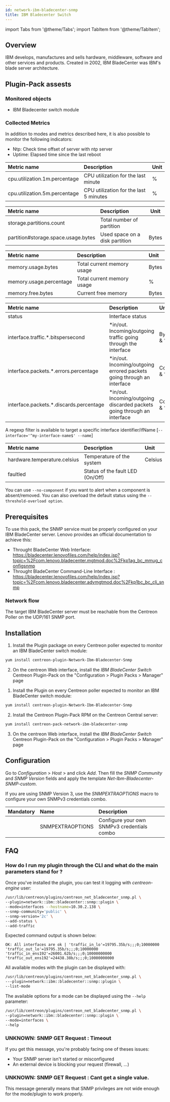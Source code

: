 ```yaml
---
id: network-ibm-bladecenter-snmp
title: IBM Bladecenter Switch
---
```

import Tabs from '@theme/Tabs';
import TabItem from '@theme/TabItem';


## Overview

IBM develops, manufactures and sells hardware, middleware, software and other
services and products. Created in 2002, IBM BladeCenter was IBM's blade server
architecture.

## Plugin-Pack assests

### Monitored objects

* IBM Bladecenter switch module

### Collected Metrics

In addition to modes and metrics described here, it is also possible to monitor
the following indicators:

* Ntp: Check time offset of server with ntp server
* Uptime: Elapsed time since the last reboot

<Tabs groupId="operating-systems">
<TabItem value="Cpu" label="Cpu">

| Metric name                   | Description                            | Unit |
| :---------------------------- | :------------------------------------- | :--- |
| cpu.utilization.1m.percentage | CPU utilization for the last minute    | %    |
| cpu.utilization.5m.percentage | CPU utilization for the last 5 minutes | %    |

</TabItem>
<TabItem value="Storage" label="Storage">

| Metric name                         | Description                    | Unit  |
| :---------------------------------- | :----------------------------- | ----- |
| storage.partitions.count            | Total number of partition      |       |
| partition#storage.space.usage.bytes | Used space on a disk partition | Bytes |

</TabItem>
<TabItem value="MemoryUsage" label="MemoryUsage">

| Metric name             | Description                | Unit  |
| :---------------------- | :------------------------- | :---- |
| memory.usage.bytes      | Total current memory usage | Bytes |
| memory.usage.percentage | Total current memory usage | %     |
| memory.free.bytes       | Current free memory        | Bytes |

</TabItem>
<TabItem value="Traffic" label="Traffic">

| Metric name                              | Description                                                              | Unit        |
| :--------------------------------------- | :----------------------------------------------------------------------- | :---------- |
| status                                   | Interface status                                                         |             |
| interface.traffic.\*.bitspersecond       | \*in/out. Incoming/outgoing traffic going through the interface          | Bytes/s & % |
| interface.packets.\*.errors.percentage   | \*in/out. Incoming/outgoing errored packets going through an interface   | Count & %   |
| interface.packets.\*.discards.percentage | \*in/out. Incoming/outgoing discarded packets going through an interface | Count & %   |

A regexp filter is available to target a specific interface identifier/ifName [```--interface='^my-interface-name$' --name```]

</TabItem>
<TabItem value="Environment" label="Environment">

| Metric name                  | Description                      | Unit    |
| :--------------------------- | :------------------------------- | :------ |
| hardware.temperature.celsius | Temperature of the system        | Celsius |
| faultled                     | Status of the fault LED (On/Off) |         |

You can use ```--no-component``` if you want to alert when a component is
absent/removed. You can also overload the default status using the
```--threshold-overload option```.

</TabItem>
</Tabs>

## Prerequisites

To use this pack, the SNMP service must be properly configured on your
IBM BladeCenter server. Lenovo provides an official documentation
to achieve this:
* Throught BladeCenter Web Interface: https://bladecenter.lenovofiles.com/help/index.jsp?topic=%2Fcom.lenovo.bladecenter.mgtmod.doc%2Fkp1ag_bc_mmug_configsnmp
* Throught BladeCenter Command-Line Interface : https://bladecenter.lenovofiles.com/help/index.jsp?topic=%2Fcom.lenovo.bladecenter.advmgtmod.doc%2Fkp1bc_bc_cli_snmp

### Network flow

The target IBM BladeCenter server must be reachable from the Centreon
Poller on the UDP/161 SNMP port.

## Installation

<Tabs groupId="licence-systems">
<TabItem value="online" label="Online License">

1. Install the Plugin package on every Centreon poller expected to monitor an IBM BladeCenter switch module:

```bash
yum install centreon-plugin-Network-Ibm-Bladecenter-Snmp
```

2. On the centreon Web interface, install the *IBM BladeCenter Switch* Centreon Plugin-Pack on the "Configuration > Plugin Packs > Manager" page

</TabItem>
<TabItem value="offline" label="Offline License">

1. Install the Plugin on every Centreon poller expected to monitor an IBM BladeCenter switch module:

```bash
yum install centreon-plugin-Network-Ibm-Bladecenter-Snmp
```

2. Install the Centreon Plugin-Pack RPM on the Centreon Central server:

```bash
yum install centreon-pack-network-ibm-bladecenter-snmp
```

3. On the centreon Web interface, install the *IBM BladeCenter Switch* Centreon Plugin-Pack on the "Configuration > Plugin Packs > Manager" page

</TabItem>
</Tabs>

## Configuration

Go to *Configuration* > *Host* > and click *Add*. Then fill the *SNMP Community*
and *SNMP Version* fields and apply the template
*Net-Ibm-Bladecenter-SNMP-custom*.

If you are using SNMP Version 3, use the
*SNMPEXTRAOPTIONS* macro to configure your own SNMPv3 credentials combo.

| Mandatory | Name             | Description                                 |
| :-------- | :--------------- | :------------------------------------------ |
|           | SNMPEXTRAOPTIONS | Configure your own SNMPv3 credentials combo |

## FAQ

### How do I run my plugin through the CLI and what do the main parameters stand for ?

Once you've installed the plugin, you can test it logging with *centreon-engine*
user:

```bash
/usr/lib/centreon/plugins/centreon_net_bladecenter_snmp.pl \
--plugin=network::ibm::bladecenter::snmp::plugin \
--mode=interfaces --hostname=10.30.2.138 \
--snmp-community='public' \
--snmp-version='2c' \
--add-status \
--add-traffic
```

Expected command output is shown below:

```
OK: All interfaces are ok | 'traffic_in_lo'=19795.35b/s;;;0;10000000 'traffic_out_lo'=19795.35b/s;;;0;10000000 'traffic_in_ens192'=26001.62b/s;;;0;10000000000 'traffic_out_ens192'=24438.38b/s;;;0;10000000000
```

All available modes with the plugin can be displayed with:

```bash
/usr/lib/centreon/plugins/centreon_net_bladecenter_snmp.pl \
---plugin=network::ibm::bladecenter::snmp::plugin \
--list-mode
```

The available options for a mode can be displayed using the ```--help``` parameter:

```bash
/usr/lib/centreon/plugins/centreon_net_bladecenter_snmp.pl \
--plugin=network::ibm::bladecenter::snmp::plugin \
--mode=interfaces \
--help
```

### UNKNOWN: SNMP GET Request : Timeout

If you get this message, you're probably facing one of theses issues:

* Your SNMP server isn't started or misconfigured
* An external device is blocking your request (firewall, ...)

### UNKNOWN: SNMP GET Request : Cant get a single value.

This message generally means that SNMP privileges are not wide enough for the
mode/plugin to work properly.
